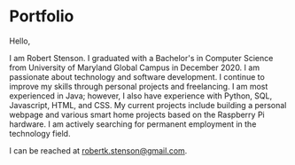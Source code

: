 # Portfolio

Hello,

I am Robert Stenson. I graduated with a Bachelor's in Computer Science from University of Maryland Global Campus in December 2020. I am passionate about technology and software development. I continue to improve my skills through personal projects and freelancing. I am most experienced in Java; however, I also have experience with Python, SQL, Javascript, HTML, and CSS. My current projects include building a personal webpage and various smart home projects based on the Raspberry Pi hardware. I am actively searching for permanent employment in the technology field.

I can be reached at robertk.stenson@gmail.com.

